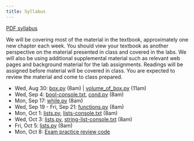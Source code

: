 ```yaml
---
title: Syllabus
---
```


[PDF syllabus](docs/syllabus.pdf)

We will be covering most of the material in the textbook, approximately
one new chapter each week. You should view your textbook as another
perspective on the material presented in class and covered in the labs.
We will also be using additional supplemental material such as relevant
web pages and background material for the lab assignments. Readings will
be assigned before material will be covered in class. You are expected
to review the material and come to class prepared.

* Wed, Aug 30: [box.py](static/box.py) (8am) | [volume_of_box.py](static/volume_of_box.pty) (11am)
* Wed, Sep 4: [bool-console.txt](static/bool-console.txt), [cond.py](static/cond.py) (8am)
* Mon, Sep 17: [while.py](static/while.py) (8am)
* Wed, Sep 19 - Fri, Sep 21: [functions.py](static/functions.py) (8am)
* Mon, Oct 1: [lists.py](static/lists.py), [lists-console.txt](static/lists-console.txt) (8am)
* Wed, Oct 3: [lists,py](static/lists.py), [string-list-console.txt](static/string-list-console.txt) (8am)
* Fri, Oct 5: [lists.py](static/lists.py) (8am)
* Mon, Oct 8: [Exam practice review code](static/Exam2.py)

<!-- * Wed, Jan 17: Introduction -->
<!-- * Fri, Jan 19: Algorithms, Collatz conjecture (**Chapter 1**) -->
<!-- * Mon, Jan 22: Intro to Python [ [intro.txt](static/intro.txt) ] (**Chapter 2**) -->
<!-- * Weds, Jan 24: Volume of a box [ [VariablesIO.py](static/VariablesIO.py) [Box.py](static/Box.py) ] (**Chapter 3**) -->
<!-- * Fri, Jan 26: Logic puzzles -->
<!-- * Mon, Jan 29: Booleans and conditionals [ [Conditionals.py](static/Conditionals.py) ] (**Chapter 4**) -->
<!-- * Wed, Jan 31: Binary -->
<!-- * Fri, Feb 2: Information encoding -->
<!-- * Mon, Feb 5: Information encoding II -->
<!-- * Wed, Feb 7: Exam I review -->
<!-- * Fri, Feb 9: Exam I (**Chapters 1-4**) -->
<!-- * Mon, Feb 12: Repetition I (while loops) [ [while.py](static/while.py) ] (**Chapter 7**) -->
<!-- * Wed, Feb 14: Functions I [ [functions.py](static/functions.py) ] (**Chapters 5 and 6**) -->
<!-- * Fri, Feb 16: Functions II [ [functions.py](static/functions.py) ] -->
<!-- * Wed, Feb 21: While practice, functions III [ [collatz.py](static/collatz.py) ] -->
<!-- * Thu, Feb 22: [**String demo**](static/string-demo.txt) -->
<!-- * Fri, Feb 23: More while & function practice, tracing with functions [ [box-functions.py](static/box-functions.py), [tracing-example.py](static/tracing-example.py) ] -->
<!-- * Mon, Feb 26: Lists [ [lists.py](static/lists.py) ] -->
<!-- * Wed, Feb 28: Lists, reference, and for loops [ [lists.py](static/lists.py) ] -->
<!-- * Fri, Mar 2: Practice reading & writing for loops -->
<!-- * Mon, Mar 5: Exam 2 review [ [exam2-practice.py](static/exam2-practice.py) ] -->
<!-- * Wed, Mar 7: Exam 2 -->
<!-- * Fri, Mar 9: Recursion [ [factorial.py](static/factorial.py) ] -->
<!-- * Mon, Mar 12: Recursion II [ [recursion.py](static/recursion.py) ] -->
<!-- * Wed, Mar 14: Recursion III [ [recursion.py](static/recursion.py) ] -->
<!-- * Fri, Mar 16: no class -->
<!-- * **Spring break** -->
<!-- * Mon, Mar 26: Dictionaries [ [dictdemo.py](static/dictdemo.py) ] (**Chapter 12**) -->
<!-- * Wed, Mar 28: Dictionaries II, File I/O [ [dictdemo.py](static/dictdemo.py) ] -->
<!-- * Fri, Mar 30: Execution tracing with stack \& heap [ [dicttrace.py](static/dicttrace.py) ] -->
<!-- * Mon, Apr 2: Intro to classes and objects [ [Cake.py](static/Cake.py) ] -->
<!-- * Wed, Apr 4: More classes and objects [ [TrafficLights.py](static/TrafficLights.py) ] -->
<!-- * Fri, Apr 6: no class -->
<!-- * Mon, Apr 9: More classes and objects [ [Cake.py](static/Cake.py), [TrafficLights.py](static/TrafficLights.py) ] -->
<!-- * Wed, Apr 11: Extended example: Blackjack [ [Card.py](static/Card.py) ] -->
<!-- * Fri, Apr 13: Blackjack [ [Deck.py](static/Deck.py) ] -->
<!-- * Mon, Apr 16: Blackjack [ [Player.py](static/Player.py) ] -->
<!-- * Wed, Apr 18: Blackjack [ [Blackjack.py](static/Blackjack.py) ] -->
<!-- * Fri, Apr 20: Exam 3 review -->
<!-- * Mon, Apr 23: Exam 3 -->
<!-- * Wed, Apr 25: Queues [ [ListQueue.py](static/ListQueue.py), [QueueTest.py](static/QueueTest.py), [QueueSpeedTest.py](static/QueueSpeedTest.py) ] -->
<!-- * Fri, Apr 27: Queues II [ [Link.py](static/Link.py), [LinkedQueue.py](static/LinkedQueue.py) ] -->
